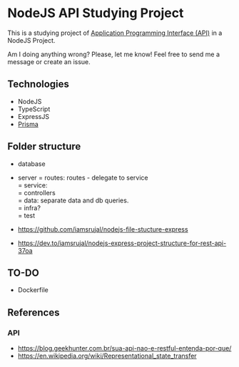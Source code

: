 # NodeJS API Studying Project

This is a studying project of [Application Programming Interface (API)](https://en.wikipedia.org/wiki/API) in a NodeJS Project.

Am I doing anything wrong? Please, let me know! Feel free to send me a message or create an issue.

## Technologies

- NodeJS
- TypeScript
- ExpressJS
- [Prisma](https://www.prisma.io/)

## Folder structure

- database
- server
    = routes: routes - delegate to service  
    = service:  
    = controllers  
    = data: separate data and db queries.  
    = infra?  
    = test  

- <https://github.com/iamsrujal/nodejs-file-stucture-express>

- <https://dev.to/iamsrujal/nodejs-express-project-structure-for-rest-api-37oa>

## TO-DO

- Dockerfile

## References

### API

- <https://blog.geekhunter.com.br/sua-api-nao-e-restful-entenda-por-que/>
- <https://en.wikipedia.org/wiki/Representational_state_transfer>
